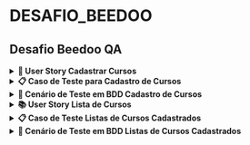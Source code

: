 # DESAFIO_BEEDOO

## Desafio Beedoo QA


<details><summary><b> 📒 User Story Cadastrar Cursos </b></summary>
    
<br>

Título: Cadastrar Cursos  

<br>
Como um administrador do sistema, eu quero cadastrar cursos, para que eu possa gerenciar os cursos disponíveis para os alunos.


## Critérios de Aceitação:
<br>

1. O formulário de cadastro de curso deve incluir os seguintes campos obrigatórios: Nome do curso, Descrição do curso, Instrutor, URL da imagem de capa, Data de início, Data de fim, Número de vagas e Tipo de curso.
2. O campo "Nome do curso" deve permitir a inserção de até 100 caracteres.
3. O campo "Descrição do curso" deve permitir a inserção de até 1000 caracteres.
4. O campo "Instrutor" deve permitir a inserção de até 100 caracteres.
5. O campo "URL da imagem de capa" deve validar se a URL inserida está no formato correto.
6. Os campos "Data de início" e "Data de fim" devem aceitar datas válidas no formato dd/mm/aaaa podendo o usuário selecionar a data desejada.
7. Os botões “Limpar” dos campos “Data de início” e “Data de fim” devem limpar o campo “Data”.
8. Os botões “Hoje” dos campos “Data de início” e “Data de fim” devem inserir a data do dia atual.
9. O campo "Número de vagas" deve aceitar apenas números inteiros positivos.
10. O campo "Tipo de curso" deve ser um dropdown com opções predefinidas (Presencial ou Online).
11. Ao clicar no botão "Cadastrar", se todos os campos forem preenchidos corretamente, o curso deve ser salvo e o usuário deve ser redirecionado para a página de listagem de cursos.
12. Se houver algum erro no preenchimento dos campos, mensagens de erro apropriadas devem ser exibidas ao usuário.

</details>

<details><summary><b>📋 Caso de Teste para Cadastro de Cursos</b></summary>

<br>

**Identificador**: TC001  
**Título**: Cadastro de Curso com Sucesso  
**Descrição**: Verificar se é possível cadastrar um novo curso com todos os campos preenchidos corretamente.  
**Pré-condições**: O usuário deve estar logado e na página de cadastro de curso.  

**Passos**:
1. Navegar até a página de cadastro de curso.
2. Preencher o campo "Nome do curso" com "Python".
3. Preencher o campo "Descrição do curso" com "Seja um Desenvolvedor Web Profissional com Python e Django".
4. Preencher o campo "Instrutor" com "João Silva".
5. Preencher o campo "URL da imagem de capa" com "https://creative-sherbet-a51eac.netlify.app/".
6. Preencher o campo "Data de início" com "01/09/2024".
7. Preencher o campo "Data de fim" com "30/09/2024".
8. Preencher o campo "Número de vagas" com "100".
9. Selecionar "Online" no campo "Tipo de curso".
10. Clicar no botão "Cadastrar".

**Dados de Teste**:
- Nome do curso: "Python"
- Descrição do curso: "Seja um Desenvolvedor Web Profissional com Python e Django"
- Instrutor: "João Silva"
- URL da imagem de capa: "https://creative-sherbet-a51eac.netlify.app/"
- Data de início: "01/09/2024"
- Data de fim: "30/09/2024"
- Número de vagas: "100"
- Tipo de curso: "Online"

**Resultado Esperado**: O curso é salvo com sucesso, o usuário é redirecionado para a página de listagem de cursos e uma mensagem de sucesso é exibida.  
**Resultado Real**: ()  
**Status**: (Passou/Falhou)  
**Notas/Comentários**: ()

</details>

<details><summary><b>🎯 Cenário de Teste em BDD Cadastro de Cursos</b></summary>

```
Funcionalidade: Cadastrar Cursos
  Como um administrador do sistema
  Eu quero cadastrar cursos
  Para que eu possa gerenciar os cursos disponíveis para os alunos

Contexto dos cenários: Dado que estou na página de cadastro de curso

  Cenário 1: Cadastro de Curso com Sucesso
    Quando preencho todos os campos obrigatórios corretamente
      | Nome do curso        | Python                                                    |
      | Descrição do curso   | Seja um Desenvolvedor Web Profissional com Python e Django |
      | Instrutor            | João Silva                                                |
      | URL da imagem de capa| https://creative-sherbet-a51eac.netlify.app/              |
      | Data de início       | 01/09/2024                                                |
      | Data de fim          | 30/09/2024                                                |
      | Número de vagas      | 100                                                        |
      | Tipo de curso        | Online                                                    |
    E clico no botão "Cadastrar"
    Então o curso deve ser salvo
    E devo ser redirecionado para a página de listagem de cursos
    E uma mensagem de sucesso deve ser exibida

  Cenário 2: Falha no Cadastro por Campos Obrigatórios em Branco
    Quando deixo todos os campos em branco
    E clico no botão "Cadastrar"
    Então mensagens de erro indicando que os campos são obrigatórios devem ser exibidas

  Cenário 3: Falha no Cadastro por Limite de Caracteres no Nome do Curso
    Quando preencho o campo "Nome do curso" com um texto de mais de 100 caracteres
      | Nome do curso |
      | Curso com nome muito longo que excede o limite de cem caracteres permitido no campo nome do curso |
    E preencho os demais campos corretamente
    E clico no botão "Cadastrar"
    Então uma mensagem de erro indicando que o nome do curso não pode exceder 100 caracteres deve ser exibida

  Cenário 4: Falha no Cadastro por URL da Imagem de Capa Inválida
    Quando preencho o campo "URL da imagem de capa" com um texto não formatado como URL
      | https://creative-sherbet-a51eac.netlify.app/xxx   |
      | https://creative-sherbet-a51eac.netlify.app/yyyy |
    E preencho os demais campos corretamente
    E clico no botão "Cadastrar"
    Então uma mensagem de erro indicando que a URL da imagem de capa não é válida deve ser exibida

  Cenário 5: Falha no Cadastro por Datas Inválidas
    Quando preencho os campos "Data de início" e "Data de fim" com datas em formatos inválidos
      | Data de início | Data de fim |
      | 32/13/2024     | 45/09/2024  |
    E preencho os demais campos corretamente
    E clico no botão "Cadastrar"
    Então mensagens de erro indicando que as datas devem estar no formato dd/mm/aaaa devem ser exibidas

  Cenário 6: Falha no Cadastro por Número de Vagas Inválido
    Quando preencho o campo "Número de vagas" com um valor não numérico ou negativo
      | Número de vagas |
      | -10             |
    E preencho os demais campos corretamente
    E clico no botão "Cadastrar"
    Então uma mensagem de erro indicando que o número de vagas deve ser um número inteiro positivo deve ser exibida

  Cenário 7: Uso do Botão "Limpar" para Data de Início
    Quando preencho o campo "Data de início" e "Data fim" com "01/09/2024"
    E clico no botão "Limpar" no campo "Data de início" e "Data fim"
    Então o campo "Data de início" deve estar vazio

  Cenário 8: Uso do Botão "Hoje" para Data de Início
    Quando clico no botão "Hoje" no campo "Data de início" e "Data fim"
    Então o campo "Data de início" e "Data fim" deve ser preenchido com a data atual

  Cenário 9: Seleção do Tipo de Curso
    Quando seleciono "Online" no campo "Tipo de curso"
    Então o campo "Tipo de curso" deve estar preenchido com "Online"

  Cenário 10: Cadastro de Curso com Sucesso e Verificação na Listagem
    Quando preencho todos os campos obrigatórios corretamente
      | Nome do curso        | Python                                       |
      | Descrição do curso   | Curso para testar o cadastro                |
      | Instrutor            | João Silva                                  |
      | URL da imagem de capa| https://creative-sherbet-a51eac.netlify.app/|
      | Data de início       | 01/09/2024                                  |
      | Data de fim          | 30/09/2024                                  |
      | Número de vagas      | 100                                         |
      | Tipo de curso        | Online                                      |
    E clico no botão "Cadastrar"
    Então o curso deve ser salvo
    E devo ser redirecionado para a página de listagem de cursos
    E uma mensagem de sucesso deve ser exibida
    E o curso "Python" deve estar visível na listagem de cursos

```
</details>

<details><summary><b>📚 User Story Lista de  Cursos </b></summary>
    
<br>

Título: Visualização da Lista de Cursos
Como um aluno, eu quero visualizar a lista de cursos disponíveis, para que eu possa ver os cursos que estão disponíveis para matrícula e obter informações sobre cada um deles.

## Critérios de Aceitação:

A tela de lista de cursos deve exibir todos os cursos disponíveis.
Cada curso deve exibir as seguintes informações:
Nome do Curso
Descrição do Curso
Tipo de Curso (Online ou Presencial)
Data de Início
Data de Fim
Quantidade de Vagas
Deve haver um botão de inscrição ao lado de cada curso para permitir que o aluno se inscreva no curso.



</details>
</details>

<details><summary><b>📋 Caso de Teste Listas de Cursos Cadastrados</b></summary>

<br>

**Identificador**: TC002  
**Título**: Visualização da Lista de Cursos com Detalhes e Ordenação  
**Descrição**: Verificar se a lista de cursos é exibida corretamente com todas as informações necessárias. Também verificar a funcionalidade do botão de inscrição e a exibição dos detalhes do curso.  
**Pré-condições**: O usuário deve estar logado e na página de listagem de cursos.

**Passos**:
1. Navegar até a página de listagem de cursos.
2. Verificar se todos os cursos disponíveis são exibidos na lista.
3. Verificar se cada curso exibe as seguintes informações:
   - Nome do Curso
   - Descrição do Curso
   - Tipo de Curso (Online ou Presencial)
   - Data de Início
   - Data de Fim
   - Quantidade de Vagas
4. Clicar no botão de exclusão ao lado do "Curso B".
5. Confirmar a exclusão do curso.
6. Verificar se o curso "Curso B" foi removido da lista e uma mensagem de sucesso é exibida.
7. Clicar no botão de inscrição ao lado do "Curso A".
8. Verificar se a inscrição foi realizada com sucesso e a página foi atualizada.

**Dados de Teste**:
- Cursos Disponíveis:
  - Nome do Curso: "Curso A"
  - Descrição do Curso: "Descrição do Curso A"
  - Tipo de Curso: "Online"
  - Data de Início: "01/08/2024"
  - Data de Fim: "31/08/2024"
  - Quantidade de Vagas: 30
  - Nome do Curso: "Curso B"
  - Descrição do Curso: "Descrição do Curso B"
  - Tipo de Curso: "Presencial"
  - Data de Início: "01/09/2024"
  - Data de Fim: "30/09/2024"
  - Quantidade de Vagas: 25

**Resultado Esperado**:
- Todos os cursos disponíveis são exibidos na lista com as informações completas.
- O botão de inscrição ao lado do "Curso A" está funcionando corretamente.
- Após clicar no botão de inscrição, o usuário é inscrito no "Curso A" e a página é atualizada com uma mensagem de sucesso.
- Ao visualizar um curso, todos os detalhes do curso são exibidos corretamente.
- O botão de inscrição ao lado do "Curso A" está funcionando corretamente e a inscrição é realizada com sucesso.
- O botão de exclusão ao lado do "Curso B" está funcionando corretamente e o curso é removido da lista.
- Após a exclusão, a página é atualizada com uma mensagem de sucesso e o curso excluído não aparece mais na lista.

**Resultado Real**: ()  
**Status**: (Passou/Falhou)  
**Notas/Comentários**: (l)

</details>



</details>

<details><summary><b>🎯 Cenário de Teste em BDD Listas de Cursos Cadastrados </b></summary>

```
Funcionalidade: Visualização da Lista de Cursos
  Como um aluno
  Eu quero visualizar a lista de cursos disponíveis
  Para que eu possa ver os cursos que estão disponíveis para matrícula e obter informações sobre cada um deles

Contexto dos cenários: Dado que estou na página de listagem de cursos

  Cenário 1: Visualização e Ordenação dos Cursos

    Quando visualizo a lista de cursos
    Então devo ver todos os cursos disponíveis
    E cada curso deve exibir as seguintes informações:
      | Nome do Curso      | Descrição do Curso                          | Tipo de Curso | Data de Início | Data de Fim | Quantidade de Vagas    |
      | Curso Python       | Descrição do Curso A                        | Online        | 01/08/2024      | 31/08/2024   | 30                   |
      | Curso QA           | Descrição do Curso B                        | Presencial    | 01/09/2024      | 30/09/2024   | 25                   |
    E os cursos devem ser ordenados alfabeticamente pelo Nome do Curso

  Cenário 2: Inscrição em Curso
    Dado que existem cursos listados
    Quando clico no botão de inscrição ao lado do "Curso A"
    Então eu devo ser inscrito no "Curso A"
    E a página deve atualizar para mostrar que a inscrição foi realizada com sucesso

  Cenário 3: Visualização de Detalhes dos Cursos
    Quando visualizo um curso na lista
    Então devo ver os detalhes completos do curso
    E esses detalhes devem incluir:
      | Nome do Curso | Descrição do Curso | Tipo de Curso | Data de Início | Data de Fim | Quantidade de Vagas |

 Cenário 4: Exclusão de Curso com Sucesso
    Dado que existem cursos na lista
    Quando clico no botão de exclusão ao lado do "Curso B"
    E confirmo a exclusão do curso
    Então o curso "Curso B" deve ser removido da lista
    E uma mensagem de sucesso deve ser exibida
    E a lista de cursos deve ser atualizada sem o "Curso B"







